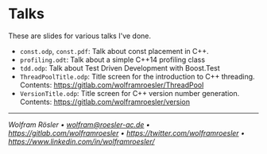 # Talks

These are slides for various talks I've done.

* `const.odp`, `const.pdf`: Talk about const placement in C++.
* `profiling.odt`: Talk about a simple C++14 profiling class
* `tdd.odp`: Talk about Test Driven Development with Boost.Test
* `ThreadPoolTitle.odp`: Title screen for the introduction to C++ threading. Contents: https://gitlab.com/wolframroesler/ThreadPool
* `VersionTitle.odp`: Title screen for C++ version number generation. Contents: https://gitlab.com/wolframroesler/version

---
*Wolfram Rösler • wolfram@roesler-ac.de • https://gitlab.com/wolframroesler • https://twitter.com/wolframroesler • https://www.linkedin.com/in/wolframroesler/*
